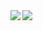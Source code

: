 <a href="https://github.com/hiwatee">
  <img align="left" src="https://github-readme-stats.vercel.app/api?username=hiwatee&count_private=true&show_icons=true" />
</a>
<a href="https://github.com/hiwatee">
  <img align="left" src="https://github-readme-stats.vercel.app/api/top-langs/?username=hiwatee" />
</a>

<!--
**hiwatee/hiwatee** is a ✨ _special_ ✨ repository because its `README.md` (this file) appears on your GitHub profile.

Here are some ideas to get you started:

- 🔭 I’m currently working on ...
- 🌱 I’m currently learning ...
- 👯 I’m looking to collaborate on ...
- 🤔 I’m looking for help with ...
- 💬 Ask me about ...
- 📫 How to reach me: ...
- 😄 Pronouns: ...
- ⚡ Fun fact: ...
-->
